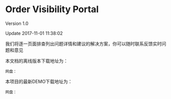 # Order Visibility Portal

Version 1.0

Update 2017-11-01 11:38:02

我们将逐一页面排查列出问题详情和建议的解决方案，你可以随时联系反馈实时问题和意见



本文档的离线版本下载地址为：

```
网盘：
```



本项目的最新DEMO下载地址为：

```
网盘：
```



